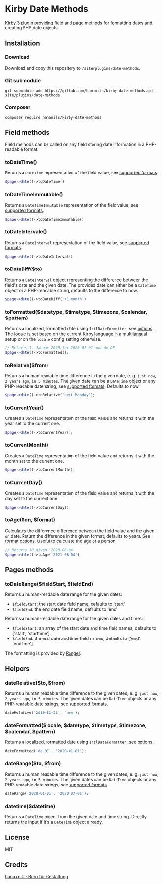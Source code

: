 # Kirby Date Methods

Kirby 3 plugin providing field and page methods for formatting dates and creating PHP date objects.

## Installation

### Download

Download and copy this repository to `/site/plugins/date-methods`.

### Git submodule

```
git submodule add https://github.com/hananils/kirby-date-methods.git site/plugins/date-methods
```

### Composer

```
composer require hananils/kirby-date-methods
```

## Field methods

Field methods can be called on any field storing date information in a PHP-readable format.

### toDateTime()

Returns a `DateTime` representation of the field value, see [supported formats](https://www.php.net/manual/en/datetime.formats.php).

```php
$page->date()->toDateTime()
```

### toDateTimeImmutable()

Returns a `DateTimeImmutable` representation of the field value, see [supported formats](https://www.php.net/manual/en/datetime.formats.php).

```php
$page->date()->toDateTimeImmutable()
```

### toDateIntervale()

Returns a `DateInterval` representation of the field value, see [supported formats](https://www.php.net/manual/en/dateinterval.construct.php).

```php
$page->date()->toDateInterval()
```

### toDateDiff($to)

Returns a `DateInterval` object representing the difference between the field's date and the given date. The provided date can either be a `DateTime` object or a PHP-readable string, defaults to the difference to now.

```php
$page->date()->toDateDiff('+1 month')
```

### toFormatted($datetype, $timetype, $timezone, $calendar, \$pattern)

Returns a localized, formatted date using `IntlDateFormatter`, see [options](https://www.php.net/manual/de/intldateformatter.create.php). The locale is set based on the current Kirby language in a multilangual setup or on the `locale` config setting otherwise.

```php
// Returns 1. Januar 2020 for 2020-01-01 and de_DE
$page->date()->toFormatted();
```

### toRelative(\$from)

Returns a human readable time difference to the given date, e. g. `just now`, `2 years ago`, `in 5 minutes`. The given date can be a `DateTime` object or any PHP-readable date string, see [supported formats](https://www.php.net/manual/en/datetime.formats.php). Defaults to now.

```php
$page->date()->toRelative('next Monday');
```

### toCurrentYear()

Creates a `DateTime` representation of the field value and returns it with the year set to the current one.

```php
$page->date()->toCurrentYear();
```

### toCurrentMonth()

Creates a `DateTime` representation of the field value and returns it with the month set to the current one.

```php
$page->date()->toCurrentMonth();
```

### toCurrentDay()

Creates a `DateTime` representation of the field value and returns it with the day set to the current one.

```php
$page->date()->toCurrentDay();
```

### toAge($on, $format)

Calculates the difference difference between the field value and the given `on` date. Return the difference in the given format, defaults to years. See [format options](https://www.php.net/manual/de/dateinterval.format.php). Useful to calculate the age of a person.

```php
// Returns 10 given '2020-08-04'
$page->date()->toAge('2021-08-04')
```

## Pages methods

### toDateRange($fieldStart, $fieldEnd)

Returns a human-readable date range for the given dates:

- `$fieldStart`: the start date field name, defaults to 'start'
- `$fieldEnd`: the end date field name, defaults to 'end'

Returns a human-readable date range for the given dates and times:

- `$fieldStart`: an array of the start date and time field names, defaults to ['start', 'starttime']
- `$fieldEnd`: the end date and time field names, defaults to ['end', 'endtime']

The formatting is provided by [Ranger](https://github.com/flack/ranger).

## Helpers

### dateRelative($to, $from)

Returns a human readable time difference to the given dates, e. g. `just now`, `2 years ago`, `in 5 minutes`. The given dates can be `DateTime` objects or any PHP-readable date strings, see [supported formats](https://www.php.net/manual/en/datetime.formats.php).

```php
dateRelative('2019-12-31', 'now');
```

### dateFormatted($locale, $datetype, $timetype, $timezone, $calendar, $pattern)

Returns a localized, formatted date using `IntlDateFormatter`, see [options](https://www.php.net/manual/de/intldateformatter.create.php).

```php
dateFormatted('de_DE', '2020-01-01');
```

### dateRange($to, $from)

Returns a human readable time difference to the given dates, e. g. `just now`, `2 years ago`, `in 5 minutes`. The given dates can be `DateTime` objects or any PHP-readable date strings, see [supported formats](https://www.php.net/manual/en/datetime.formats.php).

```php
dateRange('2020-01-01', '2020-07-01');
```

### datetime(\$datetime)

Returns a `DateTime` object from the given date and time string. Directly returns the input if it's a `DateTime` object already.

## License

MIT

## Credits

[hana+nils · Büro für Gestaltung](https://hananils.de)
